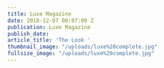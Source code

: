 ```yaml
---
title: Luxe Magazine
date: 2018-12-07 00:07:00 Z
publication: Luxe Magazine
publish_date: 
article_title: 'The Look '
thumbnail_image: "/uploads/luxe%20complete.jpg"
fullsize_image: "/uploads/luxe%20complete.jpg"
---
```


